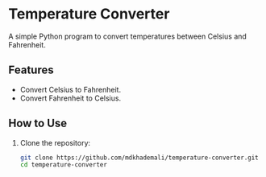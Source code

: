 # Temperature Converter

A simple Python program to convert temperatures between Celsius and Fahrenheit.

## Features
- Convert Celsius to Fahrenheit.
- Convert Fahrenheit to Celsius.

## How to Use
1. Clone the repository:
   ```bash
   git clone https://github.com/mdkhademali/temperature-converter.git
   cd temperature-converter